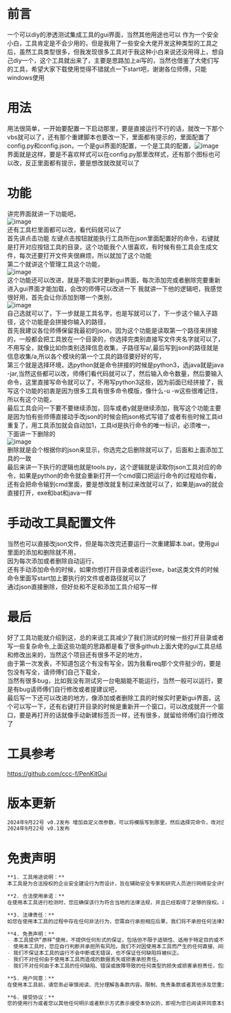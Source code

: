 # 前言

一个可以diy的渗透测试集成工具的gui界面，当然其他用途也可以
作为一个安全小白，工具肯定是不会少用的，但是我用了一些安全大佬开发这种类型的工具之后，虽然工具类型很多，但我发现很多工具对于我这种小白来说还没用得上，想自己diy一个，这个工具就出来了，主要是思路加上ai写的，当然也借鉴了大佬们写的工具，希望大家下载使用觉得不错就点一下start吧，谢谢各位师傅，只能windows使用

# 用法
用法很简单，一开始要配置一下启动那里，要是直接运行不行的话，就改一下那个vbs就可以了，还有那个重建脚本也要改一下，里面都有提示的，里面配置了config.py和config.json，一个是gui界面的配置，一个是工具的配置，![image](https://github.com/user-attachments/assets/1293e438-2d82-41a3-9cf2-d8711f089bde)
界面就是这样，要是不喜欢样式可以在config.py那里改样式，还有那个图标也可以改，反正里面都有提示，要是想改就改就可以了
# 功能
讲完界面就讲一下功能吧，<br>![image](https://github.com/user-attachments/assets/811bb0d5-33e8-4c4a-9c13-73bc25d9ab88)<br>
还有工具栏里面都可以改，看代码就可以了<br>
首先讲点击功能
左键点击按钮就能执行工具所在json里面配置好的命令，右键就是打开对应按钮工具的目录，这个功能我个人很喜欢，有时候有些工具会生成文件，每次还要打开文件夹很麻烦，所以就加了这个功能<br>
第二个就讲这个管理工具这个功能，
<br>![image](https://github.com/user-attachments/assets/4f5a3e5a-9c2f-4549-b60e-2e593cf74d86)<br>
这个功能还可以改进，就是不能实时更新gui界面，每次添加完或者删除完要重新进入gui界面才能加载，会改的师傅可以改进一下
我就讲一下他的逻辑吧，我感觉很好用，首先会让你添加到哪一个类别，<br>![image](https://github.com/user-attachments/assets/7f3d77d2-a12c-4f36-a017-795b81a54eca)
<br>
自己选就可以了，下一步就是工具名字，也是写就可以了，下一步这个输入子路径，这个功能是会拼接你输入的路径，<br>首先我建议各位师傅保留我最初的json，因为这个功能是读取第一个路径来拼接的，一般都会把工具放在一个目录的，你选择完类别直接写文件夹名字就可以了，不用写全，就像比如你类别选择信息收集，子路径写a/,最后写到json的路径就是信息收集/a,所以各个模块的第一个工具的路径要好好的写，<br>第三个就是选择环境，选python就是命令拼接的时候是python3，选java就是java -jar,当然这些都可以改，师傅们看代码就可以了，然后输入命令数量，然后要输入命令，这里直接写命令就可以了，不用写python3这些，因为前面已经拼接了，我写这个功能的初衷是因为很多工具有很多命令模版，像什么-u -w这些很难记住，所以有这个功能，<br>最后工具会问一下要不要继续添加，回车或者y就是继续添加，我写这个功能主要是因为怕有些师傅直接动手改json的时候会把json格式写错了或者有些时候工具id重复了，用工具添加就会自动加1，工具id是执行命令的唯一标识，必须唯一，
<br>下面讲一下删除的<br>![image](https://github.com/user-attachments/assets/849d94c3-5a2b-473f-b39d-df21a3bce5fc)
<br>删除就是会个根据你的json来显示，你选完之后删除就可以了，后面和上面添加工具的一致<br>
最后来讲一下执行的逻辑也就是tools.py，这个逻辑就是读取你json工具对应的命令，如果是python的命令就会重新打开一个cmd窗口把运行命令的过程给你看，还有会把命令输到cmd里面，要是想改就复制过来改就可以了，如果是java的就会直接打开，exe和bat和java一样
# 手动改工具配置文件
当然也可以直接改json文件，但是每次改完还要运行一次重建脚本.bat，使用gui里面的添加和删除就不用，<br>因为每次添加或者删除自动运行，<br>还有手动添加命令的时候，如果你想打开目录或者运行exe，bat这类文件的时候命令里面写start加上要执行的文件或者路径就可以了<br>通过json直接删除，但好处和不足和添加工具介绍写一样
# 最后
好了工具功能就介绍到这，总的来说工具减少了我们测试的时候一些打开目录或者写一些复杂命令,上面这些功能的思路都是看了很多github上面大佬的gui工具总结和修改出来的，当然这个项目还有很多不足的地方，<br>由于第一次发表，不知道包这个有没有写全，因为我看req那个文件挺少的，要是包没有写全，请师傅们自己下载全，<br>当然有很多bug，比如我没有测试另一台电脑能不能运行，当然一般可以运行，要是有bug请师傅们自行修改或者提建议吧，<br>最后写一下还可以改进的地方，像添加或者删除工具的时候实时更新gui界面，这个可以写一下，还有右键打开目录的时候是重新开一个窗口，可以改成就开一个窗口，要是再打开的话就像手动新建标签页一样，还有很多，就留给师傅们自行修改了
# 工具参考
https://github.com/ccc-f/PenKitGui
# 版本更新
```markdown
2024年9月22号 v0.2发布 增加自定义改参数，可以将模版写到那里，然后选择完命令，改对应的值就可以了
2024年9月22号 v0.1发布
```
# 免责声明
```markdown
**1. 工具用途说明：**  
本工具是为合法授权的企业安全建设行为而设计，旨在辅助安全专家和研究人员进行网络安全评估和渗透测试。本工具的使用应严格限制在授权的范围内，并且必须遵守所有适用的法律法规。

**2. 合法使用承诺：**  
在使用本工具进行检测时，您应确保该行为符合当地的法律法规，并且已经取得了足够的授权。本工具不得用于任何非法目的，包括但不限于未经授权的访问、数据窃取、服务中断或其他任何形式的网络攻击。

**3. 法律责任：**  
如您在使用本工具的过程中存在任何非法行为，您需自行承担相应后果，我们将不承担任何法律及连带责任。我们强烈建议用户在使用本工具前，咨询法律顾问，确保其行为的合法性。

**4. 免责声明：**  
- 本工具提供“原样”使用，不提供任何形式的保证，包括但不限于适销性、适用于特定目的或不侵犯第三方权利的保证。
- 使用本工具时，您应自行判断并承担所有风险。我们不对因使用本工具而产生的任何直接、间接、特殊、偶然或惩罚性的损害承担责任，无论这些损害是否可预见。
- 我们不保证本工具的运行不会中断或无错误，也不保证任何缺陷将被纠正。
- 我们不对任何由于使用本工具而造成的数据丢失或损害承担责任。
- 我们不对任何由于本工具的任何缺陷、错误或故障导致的任何类型的损失或损害承担责任，包括但不限于利润损失、业务中断、商业信息的丢失或其他财务损失。

**5. 用户同意：**  
在使用本工具前，请您务必审慎阅读、充分理解各条款内容。限制、免责条款或者其他涉及您重大权益的条款可能会以加粗、加下划线等形式提示您重点注意。除非您已充分阅读、完全理解并接受本协议所有条款，否则，请您不要使用本工具。

**6. 接受协议：**  
您的使用行为或者您以其他任何明示或者默示方式表示接受本协议的，即视为您已阅读并同意本协议的约束。我们保留随时更新本免责声明的权利，更新后的免责声明一旦公布即生效，如您继续使用本工具，即表示您接受更新后的免责声明。
